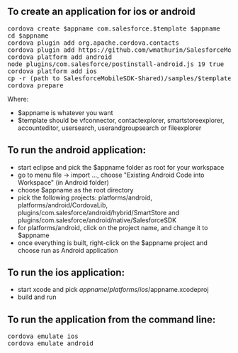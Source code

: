 ## To create an application for ios or android
<pre>
cordova create $appname com.salesforce.$template $appname
cd $appname
cordova plugin add org.apache.cordova.contacts                                          (contactexplorer only)
cordova plugin add https://github.com/wmathurin/SalesforceMobileSDK-CordovaPlugin
cordova platform add android                                                            (for android)
node plugins/com.salesforce/postinstall-android.js 19 true                              (for android)
cordova platform add ios                                                                (for ios)
cp -r (path to SalesforceMobileSDK-Shared)/samples/$template/* www/
cordova prepare
</pre>
Where:
- $appname is whatever you want
- $template should be vfconnector, contactexplorer, smartstoreexplorer, accounteditor, usersearch, userandgroupsearch or fileexplorer

## To run the android application:
- start eclipse and pick the $appname folder as root for your workspace
- go to menu file -> import ..., choose "Existing Android  Code into Workspace" (in Android folder)
- choose $appname as the root directory
- pick the following projects: platforms/android, platforms/android/CordovaLib, plugins/com.salesforce/android/hybrid/SmartStore and plugins/com.salesforce/android/native/SalesforceSDK
- for platforms/android, click on the project name, and change it to $appname
- once everything is built, right-click on the $appname project and choose run as Android application

## To run the ios application:
- start xcode and pick $appname/platforms/ios/$appname.xcodeproj
- build and run

## To run the application from the command line:
<pre>
cordova emulate ios                                                                    (for ios)
cordova emulate android                                                                (for android) 
</pre>

